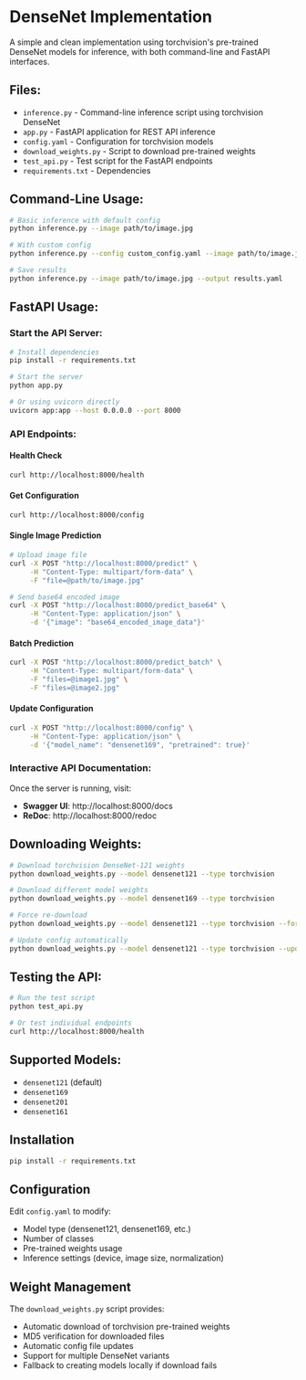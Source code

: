 # DenseNet Implementation

A simple and clean implementation using torchvision's pre-trained DenseNet models for inference, with both command-line and FastAPI interfaces.

## Files:
- `inference.py` - Command-line inference script using torchvision DenseNet
- `app.py` - FastAPI application for REST API inference
- `config.yaml` - Configuration for torchvision models
- `download_weights.py` - Script to download pre-trained weights
- `test_api.py` - Test script for the FastAPI endpoints
- `requirements.txt` - Dependencies

## Command-Line Usage:
```bash
# Basic inference with default config
python inference.py --image path/to/image.jpg

# With custom config
python inference.py --config custom_config.yaml --image path/to/image.jpg

# Save results
python inference.py --image path/to/image.jpg --output results.yaml
```

## FastAPI Usage:

### Start the API Server:
```bash
# Install dependencies
pip install -r requirements.txt

# Start the server
python app.py

# Or using uvicorn directly
uvicorn app:app --host 0.0.0.0 --port 8000
```

### API Endpoints:

#### Health Check
```bash
curl http://localhost:8000/health
```

#### Get Configuration
```bash
curl http://localhost:8000/config
```

#### Single Image Prediction
```bash
# Upload image file
curl -X POST "http://localhost:8000/predict" \
     -H "Content-Type: multipart/form-data" \
     -F "file=@path/to/image.jpg"

# Send base64 encoded image
curl -X POST "http://localhost:8000/predict_base64" \
     -H "Content-Type: application/json" \
     -d '{"image": "base64_encoded_image_data"}'
```

#### Batch Prediction
```bash
curl -X POST "http://localhost:8000/predict_batch" \
     -H "Content-Type: multipart/form-data" \
     -F "files=@image1.jpg" \
     -F "files=@image2.jpg"
```

#### Update Configuration
```bash
curl -X POST "http://localhost:8000/config" \
     -H "Content-Type: application/json" \
     -d '{"model_name": "densenet169", "pretrained": true}'
```

### Interactive API Documentation:
Once the server is running, visit:
- **Swagger UI**: http://localhost:8000/docs
- **ReDoc**: http://localhost:8000/redoc

## Downloading Weights:
```bash
# Download torchvision DenseNet-121 weights
python download_weights.py --model densenet121 --type torchvision

# Download different model weights
python download_weights.py --model densenet169 --type torchvision

# Force re-download
python download_weights.py --model densenet121 --type torchvision --force

# Update config automatically
python download_weights.py --model densenet121 --type torchvision --update-config config.yaml
```

## Testing the API:
```bash
# Run the test script
python test_api.py

# Or test individual endpoints
curl http://localhost:8000/health
```

## Supported Models:
- `densenet121` (default)
- `densenet169`
- `densenet201`
- `densenet161`

## Installation
```bash
pip install -r requirements.txt
```

## Configuration
Edit `config.yaml` to modify:
- Model type (densenet121, densenet169, etc.)
- Number of classes
- Pre-trained weights usage
- Inference settings (device, image size, normalization)

## Weight Management
The `download_weights.py` script provides:
- Automatic download of torchvision pre-trained weights
- MD5 verification for downloaded files
- Automatic config file updates
- Support for multiple DenseNet variants
- Fallback to creating models locally if download fails
